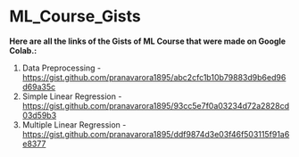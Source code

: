 # ML_Course_Gists

**Here are all the links of the Gists of ML Course that were made on Google Colab.:**

1.  Data Preprocessing - https://gist.github.com/pranavarora1895/abc2cfc1b10b79883d9b6ed96d69a35c
2.  Simple Linear Regression - https://gist.github.com/pranavarora1895/93cc5e7f0a03234d72a2828cd03d59b3
3.  Multiple Linear Regression - https://gist.github.com/pranavarora1895/ddf9874d3e03f46f503115f91a6e8377




